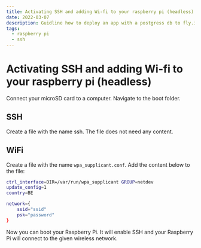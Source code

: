 ```yaml
---
title: Activating SSH and adding Wi-fi to your raspberry pi (headless)
date: 2022-03-07
description: Guidline how to deploy an app with a postgress db to fly.io
tags:
  - raspberry pi
  - ssh
---
```

# Activating SSH and adding Wi-fi to your raspberry pi (headless)

Connect your microSD card to a computer. Navigate to the boot folder.

## SSH
Create a file with the name ssh. The file does not need any content.

## WiFi
Create a file with the name `wpa_supplicant.conf`. Add the content below to the file:

```bash
ctrl_interface=DIR=/var/run/wpa_supplicant GROUP=netdev
update_config=1
country=BE

network={
	ssid="ssid"
	psk="password"
}
```

Now you can boot your Raspberry Pi. It will enable SSH and your Raspberry Pi will connect to the given wireless network.